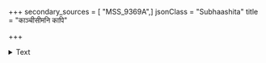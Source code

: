 +++
secondary_sources = [ "MSS_9369A",]
jsonClass = "Subhaashita"
title = "काञ्चीसीमनि कापि"

+++

<details><summary>Text</summary>

काञ्चीसीमनि कापि काञ्चनमयी निश्रेणिका राजते तामासाद्य रणोत्सवेन महता केनापि धीर त्वया।  
सद्यः कण्टकशालिना करयुगेनाक्रम्य शैलद्वयं तस्योपान्तनिवासिनश्च शशिनः स्फीता सुधा लप्स्यते॥
</details>
